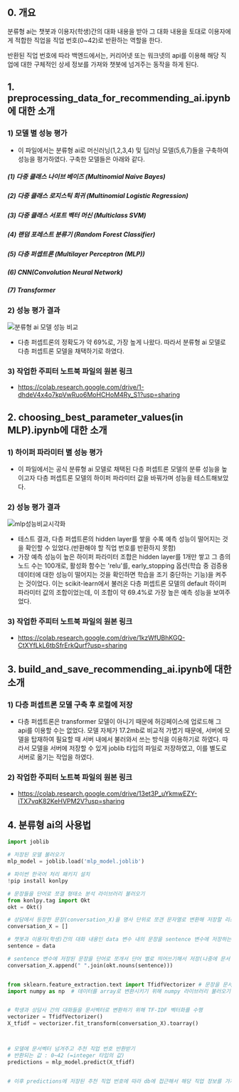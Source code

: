 ## 0. 개요
분류형 ai는 챗봇과 이용자(학생)간의 대화 내용을 받아 그 대화 내용을 토대로 이용자에게 적합한 직업을 직업 번호(0~42)로 반환하는 역할을 한다. 

반환된 직업 번호에 따라 백엔드에서는, 커리어넷 또는 워크넷의 api를 이용해 해당 직업에 대한 구체적인 상세 정보를 가져와 챗봇에 넘겨주는 동작을 하게 된다.


## 1. preprocessing_data_for_recommending_ai.ipynb에 대한 소개

### 1) 모델 별 성능 평가
- 이 파일에서는 분류형 ai로 머신러닝(1,2,3,4) 및 딥러닝 모델(5,6,7)들을 구축하여 성능을 평가하였다. 구축한 모델들은 아래와 같다.
  
##### (1) 다중 클래스 나이브 베이즈 (Multinomial Naive Bayes)

##### (2) 다중 클래스 로지스틱 회귀 (Multinomial Logistic Regression)

##### (3) 다중 클래스 서포트 벡터 머신 (Multiclass SVM)

##### (4) 랜덤 포레스트 분류기 (Random Forest Classifier)

##### (5) 다층 퍼셉트론 (Multilayer Perceptron (MLP))

##### (6) CNN(Convolution Neural Network)

##### (7) Transformer


### 2) 성능 평가 결과
![분류형 ai 모델 성능 비교](https://github.com/kookmin-sw/capstone-2024-09/assets/29187870/9bf6310e-1cb5-46aa-aadd-6738ba1c73e2)
- 다층 퍼셉트론의 정확도가 약 69%로, 가장 높게 나왔다. 따라서 분류형 ai 모델로 다층 퍼셉트론 모델을 채택하기로 하였다.

### 3) 작업한 주피터 노트북 파일의 원본 링크
- https://colab.research.google.com/drive/1-dhdeV4x4o7kpVwRuo6MoHCHoM4Ry_S1?usp=sharing



## 2. choosing_best_parameter_values(in MLP).ipynb에 대한 소개

### 1) 하이퍼 파라미터 별 성능 평가
- 이 파일에서는 공식 분류형 ai 모델로 채택된 다층 퍼셉트론 모델의 분류 성능을 높이고자 다층 퍼셉트론 모델의 하이퍼 파라미터 값을 바꿔가며 성능을 테스트해보았다.

### 2) 성능 평가 결과
![mlp성능비교시각화](https://github.com/kookmin-sw/capstone-2024-09/assets/29187870/5144cfe9-5311-4498-bf3b-81cf1bd24789)
- 테스트 결과, 다층 퍼셉트론의 hidden layer를 쌓을 수록 예측 성능이 떨어지는 것을 확인할 수 있었다.(반환해야 할 직업 번호를 반환하지 못함)
- 가장 예측 성능이 높은 하이퍼 파라미터 조합은 hidden layer를 1개만 쌓고 그 층의 노드 수는 100개로, 활성화 함수는 'relu'를,
  early_stopping 옵션(학습 중 검증용 데이터에 대한 성능이 떨어지는 것을 확인하면 학습을 조기 중단하는 기능)을 켜주는 것이었다.
  이는 scikit-learn에서 불러온 다층 퍼셉트론 모델의 default 하이퍼 파라미터 값의 조합이었는데, 이 조합이 약 69.4%로 가장 높은 예측 성능을 보여주었다.

### 3) 작업한 주피터 노트북 파일의 원본 링크
- https://colab.research.google.com/drive/1kzWfUBhKGQ-CtXYfLkL6tbSfrErkQurf?usp=sharing



## 3. build_and_save_recommending_ai.ipynb에 대한 소개

### 1) 다층 퍼셉트론 모델 구축 후 로컬에 저장
- 다층 퍼셉트론은 transformer 모델이 아니기 때문에 허깅페이스에 업로드해 그 api를 이용할 수는 없었다.
  모델 자체가 17.2mb로 비교적 가볍기 때문에, 서버에 모델을 탑재하여 필요할 때 서버 내에서 불러와서 쓰는 방식을 이용하기로 하였다.
  따라서 모델을 서버에 저장할 수 있게 joblib 타입의 파일로 저장하였고, 이를 별도로 서버로 옮기는 작업을 하였다.
 
### 2) 작업한 주피터 노트북 파일의 원본 링크
- https://colab.research.google.com/drive/13et3P_uYkmwEZY-iTX7vqK82KeHVPM2V?usp=sharing



## 4. 분류형 ai의 사용법
```python
import joblib

# 저장된 모델 불러오기
mlp_model = joblib.load('mlp_model.joblib')

# 파이썬 한국어 처리 패키지 설치
!pip install konlpy

# 문장들을 단어로 쪼갤 형태소 분석 라이브러리 불러오기
from konlpy.tag import Okt
okt = Okt()

# 상담에서 등장한 문장(conversation_X)을 명사 단위로 쪼갠 문자열로 변환해 저장할 리스트 생성
conversation_X = []

# 챗봇과 이용자(학생)간의 대화 내용인 data 변수 내의 문장을 sentence 변수에 저장하는 작업
sentence = data

# sentence 변수에 저장된 문장을 단어로 쪼개서 단어 별로 띄어쓰기해서 저장(나중에 문서 벡터를 만들때 띄어쓰기 단위로 벡터의 요소를 형성하기 때문에)
conversation_X.append(" ".join(okt.nouns(sentence)))


from sklearn.feature_extraction.text import TfidfVectorizer # 문장을 문서벡터로 변환시켜줄 TfidfVectorizer 라이브러리 불러오기
import numpy as np  # 데이터를 array로 변환시키기 위해 numpy 라이브러리 불러오기


# 학생과 상담사 간의 대화들을 문서벡터로 변환하기 위해 TF-IDF 벡터화를 수행
vectorizer = TfidfVectorizer()
X_tfidf = vectorizer.fit_transform(conversation_X).toarray()



# 모델에 문서벡터 넘겨주고 추천 직업 번호 반환받기
# 반환되는 값 : 0~42 (=integer 타입의 값)
predictions = mlp_model.predict(X_tfidf)


# 이후 predictions에 저장된 추천 직업 번호에 따라 db에 접근해서 해당 직업 정보를 가져오면 됨.
